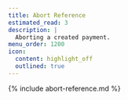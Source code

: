 ```yaml
---
title: Abort Reference
estimated_read: 3
description: |
  Aborting a created payment.
menu_order: 1200
icon:
  content: highlight_off
  outlined: true
---
```


{% include abort-reference.md %}
